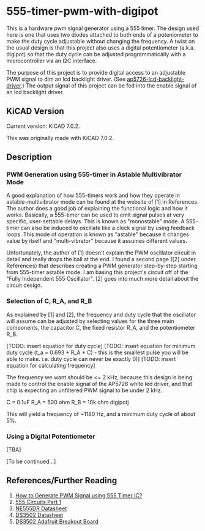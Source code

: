 # 555-timer-pwm-with-digipot

This is a hardware pwm signal generator using a 555 timer. The design used here is one that uses two diodes attached to both ends of a poteniometer to make the duty cycle adjustable without changing the frequency. A twist on the usual design is that this project also uses a digital potentiometer (a.k.a. digipot) so that the duty cycle can be adjusted programmatically with a microcontroller via an I2C interface.

The purpose of this project is to provide digital access to an adjustable PWM signal to dim an lcd backlight driver. (See [ap5726-lcd-backlight-driver](ap5726-lcd-backlight-driver/README.md).) The output signal of this project can be fed into the enable signal of an lcd backlight driver.

## KiCAD Version

Current version: KiCAD 7.0.2.

This was originally made with KiCAD 7.0.2.

## Description

### PWM Generation using 555-timer in Astable Multivibrator Mode

A good explanation of how 555-timers work and how they operate in astable-multivibrator mode can be found at the website of [1] in References. The author does a good job of explaining the functional logic and how it works. Basically, a 555-timer can be used to emit signal pulses at very specific, user-settable delays. This is known as "monostable" mode. A 555-timer can also be induced to oscillate like a clock signal by using feedback loops. This mode of operation is known as "astable" because it changes value by itself and "multi-vibrator" because it assumes different values.

Unfortunately, the author of [1] doesn't explain the PWM oscillator circuit in detail and really drops the ball at the end. I found a second page ([2] under References) that describes creating a PWM generator step-by-step starting from 555-timer astable mode. I am basing this project's circuit off of the "Fully Independent 555 Oscillator". [2] goes into much more detail about the circuit design.

### Selection of C, R\_A, and R\_B

As explained by [1] and [2], the frequency and duty cycle that the oscillator will assume can be adjusted by selecting values for the three main components, the capacitor C, the fixed resistor R\_A, and the potentiometer R\_B.

[TODO: insert equation for duty cycle]
[TODO: insert equation for minimum duty cycle (t\_a = 0.693 * R\_A * C) - this is the smallest pulse you will be able to make. i.e. duty cycle can never be exactly 0)]
[TODO: insert equation for calculating frequency]

The frequency we want should be <= 2 kHz, because this design is being made to control the enable signal of the AP5726 white led driver, and that chip is expecting an unfiltered PWM signal to be under 2 kHz.

C = 0.1uF
R\_A = 500 ohm
R\_B = 10k ohm digipotj

This will yield a frequency of ~1180 Hz, and a minimum duty cycle of about 5%.

### Using a Digital Potentiometer

[TBA]

[To be continued...]

## References/Further Reading

1. [How to Generate PWM Signal using 555 Timer IC?](https://www.electronicshub.org/555-timer-pwm/)
1. [555 Circuits Part 1](https://www.electronics-tutorials.ws/waveforms/555-circuits-part-1.html#:~:text=Fully%20Independent%20555%20Oscillator&text=The%20timing%20period%20for%20both,without%20affecting%20the%20output%20frequency.)
1. [NE555DR Datasheet](https://www.ti.com/lit/ds/symlink/ne555.pdf)
1. [DS3502 Datasheet](https://www.analog.com/media/en/technical-documentation/data-sheets/DS3502.pdf)
1. [DS3502 Adafruit Breakout Board](https://learn.adafruit.com/ds3502-i2c-potentiometer/overview)
